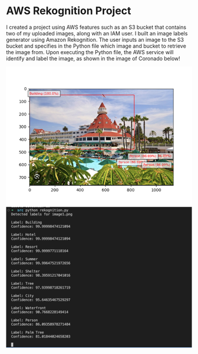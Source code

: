 # AWS Rekognition Project
I created a project using AWS features such as an S3 bucket that contains two of my uploaded images, along with an IAM user. I built an image labels generator using Amazon Rekognition. The user inputs an image to the S3 bucket and specifies in the Python file which image and bucket to retrieve the image from. Upon executing the Python file, the AWS service will identify and label the image, as shown in the image of Coronado below! 

![Figure 1](./Figure_1.png)
![Terminal](./terminal.png)
